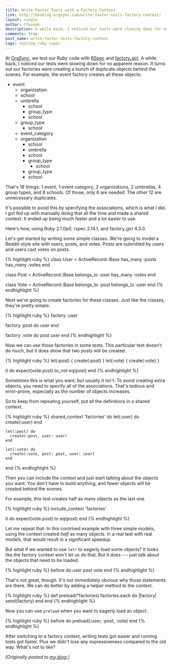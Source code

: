```yaml
---
title: Write Faster Tests with a Factory Context
link: http://devblog.orgsync.com/write-faster-tests-factory-context/
layout: single
author: tfausak
description: A while back, I noticed our tests were slowing down for no apparent reason. It turns out our factories were creating a bunch of duplicate objects behind the scenes we didn't need.
comments: true
post_name: write-faster-tests-factory-context
tags: testing ruby rspec
---
```


At [OrgSync](http://www.orgsync.com), we test our Ruby code with [RSpec](http://rspec.info) and [factory_girl](https://github.com/thoughtbot/factory_girl). A while back, I noticed our tests were slowing down for no apparent reason. It turns out our factories were creating a bunch of duplicate objects behind the scenes. For example, the event factory creates all these objects:

  * event
    * organization
    * school
    * umbrella
      * school
      * group_type
      * school
    * group_type
      * school
    * event_category
    * organization
      * school
      * umbrella
      * school
      * group_type
        * school
      * group_type
      * school

That's 18 things: 1 event, 1 event category, 2 organizations, 2 umbrellas, 4 group types, and 8 schools. Of those, only 6 are needed. The other 12 are unnecessary duplicates.

It's possible to avoid this by specifying the associations, which is what I did. I got fed up with manually doing that all the time and made a shared context. It ended up being much faster and a lot easier to use.

Here's how, using Ruby 2.1.0p0, rspec 2.14.1, and factory_girl 4.3.0.

Let's get started by writing some simple classes. We're going to model a Reddit-style site with users, posts, and votes. Posts are submitted by users and users cast votes on posts.

{% highlight ruby %}
  class User < ActiveRecord::Base
    has_many :posts
    has_many :votes
  end

  class Post < ActiveRecord::Base
    belongs_to :user
    has_many :votes
  end

  class Vote < ActiveRecord::Base
    belongs_to :post
    belongs_to :user
  end
{% endhighlight %}

Next we're going to create factories for these classes. Just like the classes, they're pretty simple.

{% highlight ruby %}
  factory :user

  factory :post do
    user
  end

  factory :vote do
    post
    user
  end
{% endhighlight %}

Now we can use those factories in some tests. This particular test doesn't do much, but it does show that two posts will be created.

{% highlight ruby %}
  let(:post) { create(:post) }
  let(:vote) { create(:vote) }

  it do
    expect(vote.post).to_not eq(post)
  end
{% endhighlight %}

Sometimes this is what you want, but usually it isn't. To avoid creating extra objects, you need to specify all of the associations. That's tedious and error-prone, especially as the number of objects increases.

So to keep from repeating yourself, put all the definitions in a shared context.

{% highlight ruby %}
  shared_context 'factories' do
    let(:user) do
      create(:user)
    end

    let(:post) do
      create(:post, user: user)
    end

    let(:vote) do
      create(:vote, post: post, user: user)
    end
  end
{% endhighlight %}

Then you can include the context and just start talking about the objects you want. You don't have to build anything, and fewer objects will be created behind the scenes.

For example, this test creates half as many objects as the last one.

{% highlight ruby %}
  include_context 'factories'

  it do
    expect(vote.post).to eq(post)
  end
{% endhighlight %}

Let me repeat that: In this contrived example with three simple models, using the context created _half_ as many objects. In a real test with real models, that would result in a significant speedup.

But what if we wanted to use `let!` to eagerly load some objects? It looks like the factory context won't let us do that. But it does --- just talk about the objects that need to be loaded.

{% highlight ruby %}
  before do
    user
    post
    vote
  end
{% endhighlight %}

That's not great, though. It's not immediately obvious why those statements are there. We can do better by adding a helper method to the context.

{% highlight ruby %}
  def preload(*factories)
    factories.each do |factory|
      send(factory)
    end
  end
{% endhighlight %}

Now you can use `preload` when you want to eagerly load an object.

{% highlight ruby %}
  before do
    preload(:user, :post, :vote)
  end
{% endhighlight %}

After switching to a factory context, writing tests got easier and running tests got faster. Plus we didn't lose any expressiveness compared to the old way. What's not to like?

_[Originally posted to [my blog](http://taylor.fausak.me/2014/01/10/write-faster-tests-with-a-factory-context/).]_
